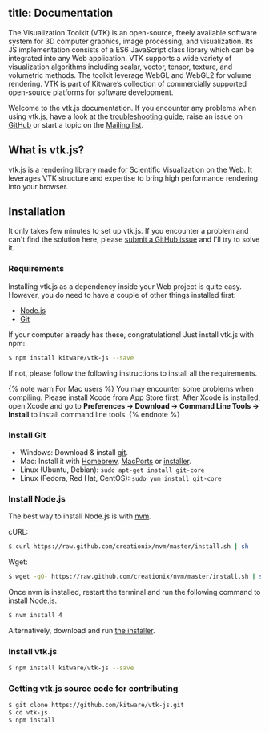 title: Documentation
---

The Visualization Toolkit (VTK) is an open-source, freely available software system for 3D computer graphics, image processing, and visualization. Its JS implementation consists of a ES6 JavaScript class library which can be integrated into any Web application. VTK supports a wide variety of visualization algorithms including scalar, vector, tensor, texture, and volumetric methods. The toolkit leverage WebGL and WebGL2 for volume rendering. VTK is part of Kitware’s collection of commercially supported open-source platforms for software development.

Welcome to the vtk.js documentation. If you encounter any problems when using vtk.js, have a look at the  [troubleshooting guide](troubleshooting.html), raise an issue on [GitHub](https://github.com/kitware/vtk-js/issues) or start a topic on the [Mailing list](http://www.vtk.org/mailman/listinfo/vtk).

## What is vtk.js?

vtk.js is a rendering library made for Scientific Visualization on the Web. It leverages VTK structure and expertise to bring high performance rendering into your browser.

## Installation

It only takes few minutes to set up vtk.js. If you encounter a problem and can't find the solution here, please [submit a GitHub issue](https://github.com/kitware/vtk-js/issues) and I'll try to solve it.

### Requirements

Installing vtk.js as a dependency inside your Web project is quite easy. However, you do need to have a couple of other things installed first:

- [Node.js](http://nodejs.org/)
- [Git](http://git-scm.com/)

If your computer already has these, congratulations! Just install vtk.js with npm:

``` bash
$ npm install kitware/vtk-js --save
```

If not, please follow the following instructions to install all the requirements.

{% note warn For Mac users %}
You may encounter some problems when compiling. Please install Xcode from App Store first. After Xcode is installed, open Xcode and go to **Preferences -> Download -> Command Line Tools -> Install** to install command line tools.
{% endnote %}

### Install Git

- Windows: Download & install [git](https://git-scm.com/download/win).
- Mac: Install it with [Homebrew](http://mxcl.github.com/homebrew/), [MacPorts](http://www.macports.org/) or [installer](http://sourceforge.net/projects/git-osx-installer/).
- Linux (Ubuntu, Debian): `sudo apt-get install git-core`
- Linux (Fedora, Red Hat, CentOS): `sudo yum install git-core`

### Install Node.js

The best way to install Node.js is with [nvm](https://github.com/creationix/nvm).

cURL:

``` bash
$ curl https://raw.github.com/creationix/nvm/master/install.sh | sh
```

Wget:

``` bash
$ wget -qO- https://raw.github.com/creationix/nvm/master/install.sh | sh
```

Once nvm is installed, restart the terminal and run the following command to install Node.js.

``` bash
$ nvm install 4
```

Alternatively, download and run [the installer](http://nodejs.org/).

### Install vtk.js

``` bash
$ npm install kitware/vtk-js --save
```

### Getting vtk.js source code for contributing

``` bash
$ git clone https://github.com/kitware/vtk-js.git
$ cd vtk-js
$ npm install
```
